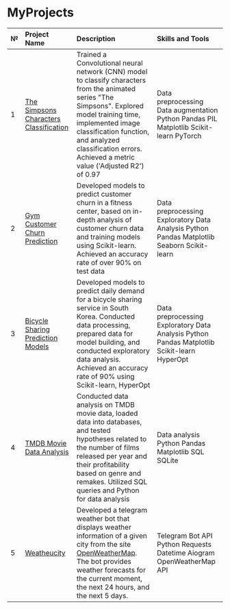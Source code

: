 # MyProjects


| №   | Project Name              | Description                                                                     | Skills and Tools                            |
| :---| :-------------------------------- |:---------------------------------------------------------------------------------|:------------------------------------------------|
| 1 | [The Simpsons Characters Classification](https://github.com/dkalenov/The-Simpsons-characters-Classification-DL) | Trained a Convolutional neural network (CNN) model to classify characters from the animated series "The Simpsons". Explored model training time, implemented image classification function, and analyzed classification errors. Achieved a metric value ('Adjusted R2') of 0.97 | Data preprocessing Data augmentation Python Pandas PIL Matplotlib Scikit-learn PyTorch |
| 2 | [Gym Customer Churn Prediction](https://github.com/dkalenov/Gym-Customer-Churn-Prediction) | Developed models to predict customer churn in a fitness center, based on in-depth analysis of customer churn data and training models using Scikit-learn. Achieved an accuracy rate of over 90% on test data | Data preprocessing Exploratory Data Analysis Python Pandas Matplotlib Seaborn Scikit-learn  |
| 3 | [Bicycle Sharing Prediction Models](https://github.com/dkalenov/Bicycle-Sharing-Prediction-Models) | Developed models to predict daily demand for a bicycle sharing service in South Korea. Conducted data processing, prepared data for model building, and conducted exploratory data analysis. Achieved an accuracy rate of 90% using Scikit-learn, HyperOpt | Data preprocessing Exploratory Data Analysis Python Pandas Matplotlib Scikit-learn HyperOpt |
| 4 | [TMDB Movie Data Analysis](https://github.com/dkalenov/TMDB-Movie-Data-Analysis) | Conducted data analysis on TMDB movie data, loaded data into databases, and tested hypotheses related to the number of films released per year and their profitability based on genre and remakes. Utilized SQL queries and Python for data analysis | Data analysis Python Pandas Matplotlib SQL SQLite |
| 5 | [Weatheucity](https://github.com/dkalenov/weather-bot) | Developed a telegram weather bot that displays weather information of a given city from the site [OpenWeatherMap](https://openweathermap.org/). The bot provides weather forecasts for the current moment, the next 24 hours, and the next 5 days. | Telegram Bot API Python Requests Datetime Aiogram OpenWeatherMap API |
